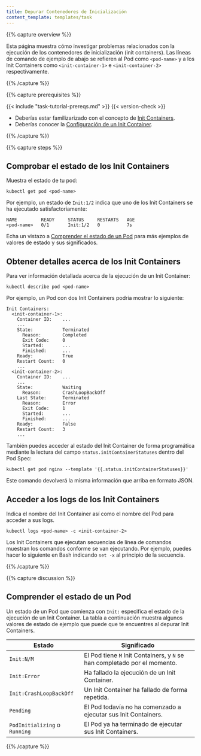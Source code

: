 ```yaml
---
title: Depurar Contenedores de Inicialización
content_template: templates/task
---
```


{{% capture overview %}}

Esta página muestra cómo investigar problemas relacionados con la ejecución
de los contenedores de inicialización (init containers). Las líneas de comando de ejemplo de abajo 
se refieren al Pod como `<pod-name>` y a los Init Containers como `<init-container-1>` e
  `<init-container-2>` respectivamente.

{{% /capture %}}

{{% capture prerequisites %}}

{{< include "task-tutorial-prereqs.md" >}} {{< version-check >}}

* Deberías estar familizarizado con el concepto de [Init Containers](/docs/concepts/abstractions/init-containers/).
* Deberías conocer la [Configuración de un Init Container](/docs/tasks/configure-pod-container/configure-pod-initialization/#creating-a-pod-that-has-an-init-container/).

{{% /capture %}}

{{% capture steps %}}

## Comprobar el estado de los Init Containers

Muestra el estado de tu pod:

```shell
kubectl get pod <pod-name>
```

Por ejemplo, un estado de `Init:1/2` indica que uno de los Init Containers
se ha ejecutado satisfactoriamente:

```
NAME         READY     STATUS     RESTARTS   AGE
<pod-name>   0/1       Init:1/2   0          7s
```

Echa un vistazo a [Comprender el estado de un Pod](#understanding-pod-status) para más ejemplos
de valores de estado y sus significados.

## Obtener detalles acerca de los Init Containers

Para ver información detallada acerca de la ejecución de un Init Container:

```shell
kubectl describe pod <pod-name>
```

Por ejemplo, un Pod con dos Init Containers podría mostrar lo siguiente:

```
Init Containers:
  <init-container-1>:
    Container ID:    ...
    ...
    State:           Terminated
      Reason:        Completed
      Exit Code:     0
      Started:       ...
      Finished:      ...
    Ready:           True
    Restart Count:   0
    ...
  <init-container-2>:
    Container ID:    ...
    ...
    State:           Waiting
      Reason:        CrashLoopBackOff
    Last State:      Terminated
      Reason:        Error
      Exit Code:     1
      Started:       ...
      Finished:      ...
    Ready:           False
    Restart Count:   3
    ...
```

También puedes acceder al estado del Init Container de forma programática mediante
la lectura del campo `status.initContainerStatuses` dentro del Pod Spec:


```shell
kubectl get pod nginx --template '{{.status.initContainerStatuses}}'
```


Este comando devolverá la misma información que arriba en formato JSON.

## Acceder a los logs de los Init Containers

Indica el nombre del Init Container así como el nombre del Pod para
 acceder a sus logs.

```shell
kubectl logs <pod-name> -c <init-container-2>
```

Los Init Containers que ejecutan secuencias de línea de comandos muestran los comandos
conforme se van ejecutando. Por ejemplo, puedes hacer lo siguiente en Bash 
indicando `set -x` al principio de la secuencia.

{{% /capture %}}

{{% capture discussion %}}

## Comprender el estado de un Pod

Un estado de un Pod que comienza con `Init:` especifica el estado de la ejecución de
un Init Container. La tabla a continuación muestra algunos valores de estado de ejemplo
que puede que te encuentres al depurar Init Containers.

Estado | Significado
------ | -------
`Init:N/M` | El Pod tiene `M` Init Containers, y `N` se han completado por el momento.
`Init:Error` | Ha fallado la ejecución de un Init Container.
`Init:CrashLoopBackOff` | Un Init Container ha fallado de forma repetida.
`Pending` | El Pod todavía no ha comenzado a ejecutar sus Init Containers.
`PodInitializing` o `Running` | El Pod ya ha terminado de ejecutar sus Init Containers.

{{% /capture %}}



